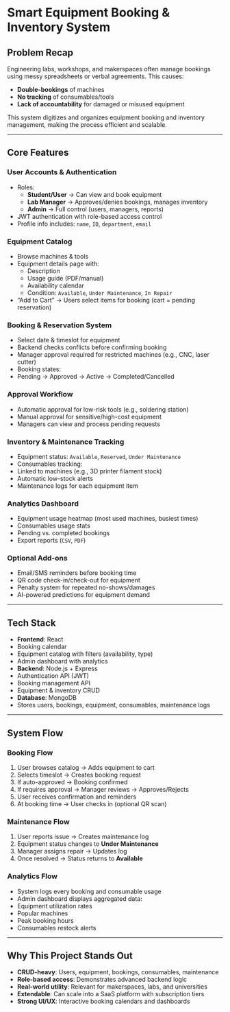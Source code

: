 
# Smart Equipment Booking & Inventory System

## Problem Recap
Engineering labs, workshops, and makerspaces often manage bookings using messy spreadsheets or verbal agreements. This causes:  
- **Double-bookings** of machines  
- **No tracking** of consumables/tools  
- **Lack of accountability** for damaged or misused equipment  

This system digitizes and organizes equipment booking and inventory management, making the process efficient and scalable.  

---

## Core Features

### User Accounts & Authentication
- Roles:  
  - **Student/User** → Can view and book equipment  
  - **Lab Manager** → Approves/denies bookings, manages inventory  
  - **Admin** → Full control (users, managers, reports)  
- JWT authentication with role-based access control  
- Profile info includes: `name`, `ID`, `department`, `email`  

### Equipment Catalog
- Browse machines & tools  
- Equipment details page with:  
  - Description  
  - Usage guide (PDF/manual)  
  - Availability calendar  
  - Condition: `Available`, `Under Maintenance`, `In Repair`  
- “Add to Cart” → Users select items for booking (cart = pending reservation)  

### Booking & Reservation System
- Select date & timeslot for equipment  
- Backend checks conflicts before confirming booking  
- Manager approval required for restricted machines (e.g., CNC, laser cutter)  
- Booking states:  
- Pending → Approved → Active → Completed/Cancelled

### Approval Workflow
- Automatic approval for low-risk tools (e.g., soldering station)  
- Manual approval for sensitive/high-cost equipment  
- Managers can view and process pending requests  

### Inventory & Maintenance Tracking
- Equipment status: `Available`, `Reserved`, `Under Maintenance`  
- Consumables tracking:  
- Linked to machines (e.g., 3D printer filament stock)  
- Automatic low-stock alerts  
- Maintenance logs for each equipment item  

### Analytics Dashboard
- Equipment usage heatmap (most used machines, busiest times)  
- Consumables usage stats  
- Pending vs. completed bookings  
- Export reports (`CSV`, `PDF`)  

### Optional Add-ons
- Email/SMS reminders before booking time  
- QR code check-in/check-out for equipment  
- Penalty system for repeated no-shows/damages  
- AI-powered predictions for equipment demand  

---

## Tech Stack
- **Frontend**: React  
- Booking calendar  
- Equipment catalog with filters (availability, type)  
- Admin dashboard with analytics  
- **Backend**: Node.js + Express  
- Authentication API (JWT)  
- Booking management API  
- Equipment & inventory CRUD  
- **Database**: MongoDB  
- Stores users, bookings, equipment, consumables, maintenance logs  

---

## System Flow

### Booking Flow
1. User browses catalog → Adds equipment to cart  
2. Selects timeslot → Creates booking request  
3. If auto-approved → Booking confirmed  
4. If requires approval → Manager reviews → Approves/Rejects  
5. User receives confirmation and reminders  
6. At booking time → User checks in (optional QR scan)  

### Maintenance Flow
1. User reports issue → Creates maintenance log  
2. Equipment status changes to **Under Maintenance**  
3. Manager assigns repair → Updates log  
4. Once resolved → Status returns to **Available**  

### Analytics Flow
- System logs every booking and consumable usage  
- Admin dashboard displays aggregated data:  
- Equipment utilization rates  
- Popular machines  
- Peak booking hours  
- Consumables restock alerts  

---

## Why This Project Stands Out
- **CRUD-heavy**: Users, equipment, bookings, consumables, maintenance  
- **Role-based access**: Demonstrates advanced backend logic  
- **Real-world utility**: Relevant for makerspaces, labs, and universities  
- **Extendable**: Can scale into a SaaS platform with subscription tiers  
- **Strong UI/UX**: Interactive booking calendars and dashboards  
